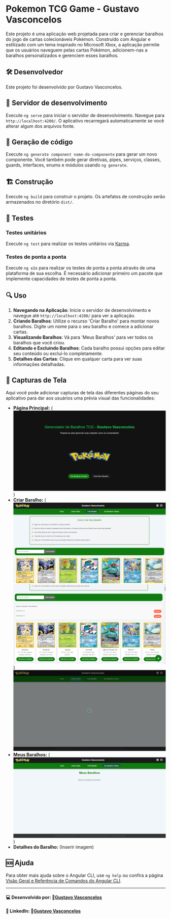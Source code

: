 # Pokemon TCG Game - Gustavo Vasconcelos

Este projeto é uma aplicação web projetada para criar e gerenciar baralhos do jogo de cartas colecionáveis Pokémon. Construído com Angular e estilizado com um tema inspirado no Microsoft Xbox, a aplicação permite que os usuários naveguem pelas cartas Pokémon, adicionem-nas a baralhos personalizados e gerenciem esses baralhos.

## 🛠️ Desenvolvedor

Este projeto foi desenvolvido por Gustavo Vasconcelos.

## 🚀 Servidor de desenvolvimento

Execute `ng serve` para iniciar o servidor de desenvolvimento. Navegue para `http://localhost:4200/`. O aplicativo recarregará automaticamente se você alterar algum dos arquivos fonte.

## 🧩 Geração de código

Execute `ng generate component nome-do-componente` para gerar um novo componente. Você também pode gerar diretivas, pipes, serviços, classes, guards, interfaces, enums e módulos usando `ng generate`.

## 🏗️ Construção

Execute `ng build` para construir o projeto. Os artefatos de construção serão armazenados no diretório `dist/`.

## 🧪 Testes

### Testes unitários

Execute `ng test` para realizar os testes unitários via [Karma](https://karma-runner.github.io).

### Testes de ponta a ponta

Execute `ng e2e` para realizar os testes de ponta a ponta através de uma plataforma de sua escolha. É necessário adicionar primeiro um pacote que implemente capacidades de testes de ponta a ponta.

## 🔍 Uso

1. **Navegando na Aplicação**: Inicie o servidor de desenvolvimento e navegue até `http://localhost:4200/` para ver a aplicação.
2. **Criando Baralhos**: Utilize o recurso 'Criar Baralho' para montar novos baralhos. Digite um nome para o seu baralho e comece a adicionar cartas.
3. **Visualizando Baralhos**: Vá para 'Meus Baralhos' para ver todos os baralhos que você criou.
4. **Editando e Excluindo Baralhos**: Cada baralho possui opções para editar seu conteúdo ou excluí-lo completamente.
5. **Detalhes das Cartas**: Clique em qualquer carta para ver suas informações detalhadas.

## 📸 Capturas de Tela

Aqui você pode adicionar capturas de tela das diferentes páginas do seu aplicativo para dar aos usuários uma prévia visual das funcionalidades:

- **Página Principal:** (![alt text](image.png))
- **Criar Baralho:** 
(![alt text](image-5.png) ![alt text](image-1.png))
![alt text](image-3.png)
- **Meus Baralhos:** (![alt text](image-2.png))
- **Detalhes do Baralho:** (Inserir imagem)

## 🆘 Ajuda

Para obter mais ajuda sobre o Angular CLI, use `ng help` ou confira a página [Visão Geral e Referência de Comandos do Angular CLI](https://angular.io/cli).

---
#### 💻 Desenvolvido por: 🐙[Gustavo Vasconcelos](https://github.com/sasgustav)
#### 👤 LinkedIn: 🔗[Gustavo Vasconcelos](https://www.linkedin.com/in/gustavo-vasconcelos-software-engineer/)
